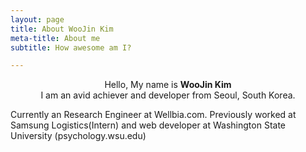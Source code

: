 ```yaml
---
layout: page
title: About WooJin Kim
meta-title: About me
subtitle: How awesome am I?

---
```


<div id="aboutme-section">

<center>Hello, My name is <strong>WooJin Kim</strong><br>
I am an avid achiever and developer from Seoul, South Korea.</center>

<p class="about-text">
<span class="fa fa-briefcase about-icon"></span>
Currently an Research Engineer at Wellbia.com. Previously worked at Samsung Logistics(Intern) and web developer at Washington State University (psychology.wsu.edu)
</p>

</div>